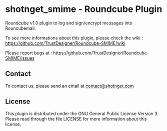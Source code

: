 shotnget_smime - Roundcube Plugin
=================================

Roundcube v1.0 plugin to log and sign/encrypt messages into Rouncubemail.

To see more informations about this plugin, please check the wiki : https://github.com/TrustDesigner/Roundcube-SMIME/wiki

Please report bugs at : https://github.com/TrustDesigner/Roundcube-SMIME/issues

Contact
-------

To contact us, please send an email at contact@shotnget.com

License
-------

This plugin is distributed under the GNU General Public License Version 3.
Please read through the file LICENSE for more information about this license.
